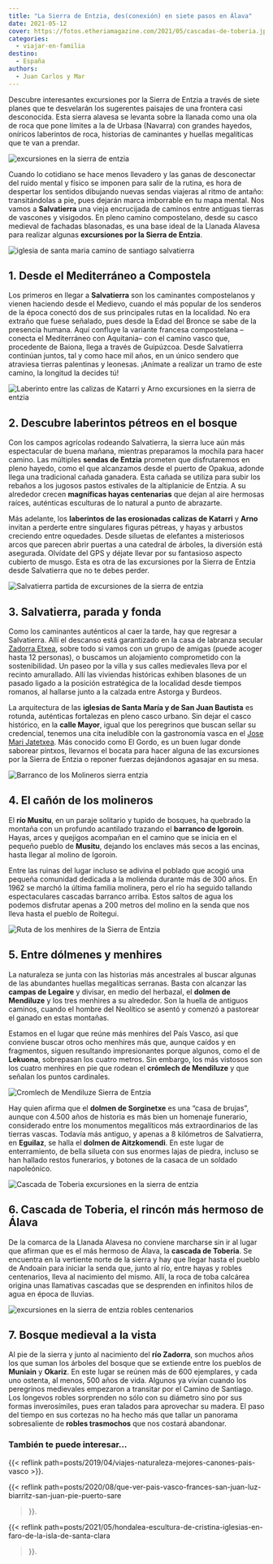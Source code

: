 ```yaml
---
title: "La Sierra de Entzia, des(conexión) en siete pasos en Álava"
date: 2021-05-12
cover: https://fotos.etheriamagazine.com/2021/05/cascadas-de-toberia.jpg
categories: 
  - viajar-en-familia
destino: 
  - España
authors: 
  - Juan Carlos y Mar
---
```


Descubre interesantes excursiones por la Sierra de Entzia a través de siete planes que te desvelarán los sugerentes paisajes de una frontera casi desconocida. Esta sierra alavesa se levanta sobre la llanada como una ola de roca que pone límites a la de Urbasa (Navarra) con grandes hayedos, oníricos laberintos de roca, historias de caminantes y huellas megalíticas que te van a prendar.

![excursiones en la sierra de entzia](https://fotos.etheriamagazine.com/2021/05/caminos-sierra-entzia.jpg "Misterioso paisaje de la Sierra de Entzia.")

Cuando lo cotidiano se hace menos llevadero y las ganas de desconectar del ruido mental 
y físico se imponen para salir de la rutina, es hora de despertar los sentidos dibujando 
nuevas sendas viajeras al ritmo de antaño: transitándolas a pie, pues dejarán marca 
imborrable en tu mapa mental. Nos vamos a **Salvatierra** una vieja encrucijada de 
caminos entre antiguas tierras de vascones y visigodos. En pleno camino compostelano, 
desde su casco medieval de fachadas blasonadas, es una base ideal de la Llanada Alavesa 
para realizar algunas **excursiones por la Sierra de Entzia**. 

![iglesia de santa maria camino de santiago salvatierra](https://fotos.etheriamagazine.com/2021/05/iglesia-santa-maria-camino-santiago.jpg "La iglesia de Santa María, en Salvatierra, en pleno Camino de Santiago.")

## 1\. Desde el Mediterráneo a Compostela

Los primeros en llegar a **Salvatierra** son los caminantes compostelanos y vienen 
haciendo desde el Medievo, cuando el más popular de los senderos de la época conectó dos 
de sus principales rutas en la localidad. No era extraño que fuese señalado, pues desde 
la Edad del Bronce se sabe de la presencia humana. Aquí confluye la variante francesa 
compostelana –conecta el Mediterráneo con Aquitania– con el camino vasco que, procedente 
de Baiona, llega a través de Guipúzcoa. Desde Salvatierra continúan juntos, tal y como 
hace mil años, en un único sendero que atraviesa tierras palentinas y leonesas. ¡Anímate 
a realizar un tramo de este camino, la longitud la decides tú! 

![Laberinto entre las calizas de Katarri y Arno excursiones en la sierra de entzia](https://fotos.etheriamagazine.com/2021/05/laberinto-calizas-Katarri-Arno.jpg "Laberinto entre las calizas de Katarri y Arno, en la sierra de Entzia.")

## 2\. Descubre laberintos pétreos en el bosque

Con los campos agrícolas rodeando Salvatierra, la sierra luce aún más espectacular de 
buena mañana, mientras preparamos la mochila para hacer camino. Las múltiples **sendas 
de Entzia** prometen que disfrutaremos en pleno hayedo, como el que alcanzamos desde el 
puerto de Opakua, adonde llega una tradicional cañada ganadera. Esta cañada se utiliza 
para subir los rebaños a los jugosos pastos estivales de la altiplanicie de Entzia. A su 
alrededor crecen **magníficas hayas centenarias** que dejan al aire hermosas raíces, 
auténticas esculturas de lo natural a punto de abrazarte. 

Más adelante, los **laberintos de las erosionadas calizas de Katarri** y **Arno** 
invitan a perderte entre singulares figuras pétreas, y hayas y arbustos creciendo entre 
oquedades. Desde siluetas de elefantes a misteriosos arcos que parecen abrir puertas a 
una catedral de árboles, la diversión está asegurada. Olvídate del GPS y déjate llevar 
por su fantasioso aspecto cubierto de musgo. Esta es otra de las excursiones por la 
Sierra de Entzia desde Salvatierra que no te debes perder. 

![Salvatierra partida de excursiones de la sierra de entzia](https://fotos.etheriamagazine.com/2021/05/salvatierra-alava.jpg "Colorida imagen de Salvatierra.")

## 3\. Salvatierra, parada y fonda

Como los caminantes auténticos al caer la tarde, hay que regresar a Salvatierra. Allí el 
descanso está garantizado en la casa de labranza secular [Zadorra 
Etxea](http://www.zadorraetxea.com/es/zadorra-etxea/), sobre todo si vamos con un grupo 
de amigas (puede acoger hasta 12 personas), o buscamos un alojamiento comprometido con 
la sostenibilidad. Un paseo por la villa y sus calles medievales lleva por el recinto 
amurallado. Allí las viviendas históricas exhiben blasones de un pasado ligado a la 
posición estratégica de la localidad desde tiempos romanos, al hallarse junto a la 
calzada entre Astorga y Burdeos. 

La arquitectura de las **iglesias de Santa María y de San Juan Bautista** es rotunda, 
auténticas fortalezas en pleno casco urbano. Sin dejar el casco histórico, en la **calle 
Mayor**, igual que los peregrinos que buscan sellar su credencial, tenemos una cita 
ineludible con la gastronomía vasca en el [Jose Mari 
Jatetxea](http://www.restauranteelgordo.com/). Más conocido como El Gordo, es un buen 
lugar donde saborear pintxos, llevarnos el bocata para hacer alguna de las excursiones 
por la Sierra de Entzia o reponer fuerzas dejándonos agasajar en su mesa. 

![Barranco de los Molineros sierra entzia](https://fotos.etheriamagazine.com/2021/05/barranco-molineros-sierra-entzia.jpg "Barranco de los Molineros en la sierra de Entzia (Álava).")

## 4\. El cañón de los molineros

El **río Musitu**, en un paraje solitario y tupido de bosques, ha quebrado la montaña 
con un profundo acantilado trazando el **barranco de Igoroin**. Hayas, arces y quejigos 
acompañan en el camino que se inicia en el pequeño pueblo de **Musitu**, dejando los 
enclaves más secos a las encinas, hasta llegar al molino de Igoroin. 

Entre las ruinas del lugar incluso se adivina el poblado que acogió una pequeña 
comunidad dedicada a la molienda durante más de 300 años. En 1962 se marchó la última 
familia molinera, pero el río ha seguido tallando espectaculares cascadas barranco 
arriba. Estos saltos de agua los podemos disfrutar apenas a 200 metros del molino en la 
senda que nos lleva hasta el pueblo de Roitegui. 

![Ruta de los menhires de la Sierra de Entzia](https://fotos.etheriamagazine.com/2021/05/menhires-sierra-entzia.jpg "Ruta de los menhires y dólmenes de la Sierra de Entzia.")

## 5\. Entre dólmenes y menhires

La naturaleza se junta con las historias más ancestrales al buscar algunas de las 
abundantes huellas megalíticas serranas. Basta con alcanzar las **campas de Legaire** y 
divisar, en medio del herbazal, el **dolmen de Mendiluze** y los tres menhires a su 
alrededor. Son la huella de antiguos caminos, cuando el hombre del Neolítico se asentó y 
comenzó a pastorear el ganado en estas montañas. 

Estamos en el lugar que reúne más menhires del País Vasco, así que conviene buscar otros 
ocho menhires más que, aunque caídos y en fragmentos, siguen resultando impresionantes 
porque algunos, como el de **Lekuona**, sobrepasan los cuatro metros. Sin embargo, los 
más vistosos son los cuatro menhires en pie que rodean el **crómlech de Mendiluze** y 
que señalan los puntos cardinales. 

![Cromlech de Mendiluze Sierra de Entzia](https://fotos.etheriamagazine.com/2021/05/excursion-dolmenes-sierra-etnzia.jpg "Crómlech de Mendiluze, en la Sierra de Entzia.")

Hay quien afirma que el **dolmen de Sorginetxe** es una “casa de brujas”, aunque con 
4.500 años de historia es más bien un homenaje funerario, considerado entre los 
monumentos megalíticos más extraordinarios de las tierras vascas. Todavía más antiguo, y 
apenas a 8 kilómetros de Salvatierra, en **Eguilaz**, se halla el **dolmen de 
Aitzkomendi**. En este lugar de enterramiento, de bella silueta con sus enormes lajas de 
piedra, incluso se han hallado restos funerarios, y botones de la casaca de un soldado 
napoleónico. 

![Cascada de Toberia excursiones en la sierra de entzia](https://fotos.etheriamagazine.com/2021/05/cascada-toberia-mas-bonita-alava.jpg "Cascada de Toberia, en un impactante entorno natural.")

## 6\. Cascada de Toberia, el rincón más hermoso de Álava

De la comarca de la Llanada Alavesa no conviene marcharse sin ir al lugar que afirman 
que es el más hermoso de Álava, la **cascada de Toberia**. Se encuentra en la vertiente 
norte de la sierra y hay que llegar hasta el pueblo de Andoain para iniciar la senda 
que, junto al río, entre hayas y robles centenarios, lleva al nacimiento del mismo. 
Allí, la roca de toba calcárea origina unas llamativas cascadas que se desprenden en 
infinitos hilos de agua en época de lluvias. 

![excursiones en la sierra de entzia robles centenarios](https://fotos.etheriamagazine.com/2021/05/robles-sierra-entzia.jpg "Robledal centenario entre los pueblos de Muniain y Okariz.")

## 7\. Bosque medieval a la vista

Al pie de la sierra y junto al nacimiento del **río Zadorra**, son muchos años los que 
suman los árboles del bosque que se extiende entre los pueblos de **Muniain** y 
**Okariz**. En este lugar se reúnen más de 600 ejemplares, y cada uno ostenta, al menos, 
500 años de vida. Algunos ya vivían cuando los peregrinos medievales empezaron a 
transitar por el Camino de Santiago. Los longevos robles sorprenden no sólo con su 
diámetro sino por sus formas inverosímiles, pues eran talados para aprovechar su madera. 
El paso del tiempo en sus cortezas no ha hecho más que tallar un panorama sobresaliente 
de **robles trasmochos** que nos costará abandonar. 

### También te puede interesar...

{{< reflink path=posts/2019/04/viajes-naturaleza-mejores-canones-pais-vasco >}}. 

{{< reflink 
path=posts/2020/08/que-ver-pais-vasco-frances-san-juan-luz-biarritz-san-juan-pie-puerto-sare 
>}}. 

{{< reflink 
path=posts/2021/05/hondalea-escultura-de-cristina-iglesias-en-faro-de-la-isla-de-santa-clara 
>}}.

